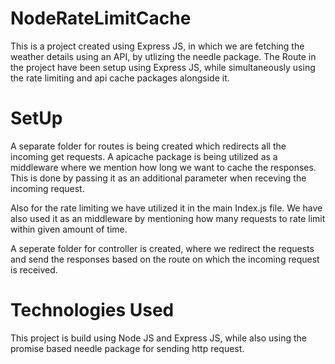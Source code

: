 # NodeRateLimitCache

This is a project created using Express JS, in which we are fetching the weather details using an API, by utlizing the needle package. The Route in the project have been setup using Express JS, while simultaneously using the rate limiting and api cache packages alongside it.

# SetUp
A separate folder for routes is being created which redirects all the incoming get requests. A apicache package is being
utilized as a middleware where we mention how long we want to cache the responses. This is done by passing it as an additional parameter when receving the incoming request.

Also for the rate limiting we have utilized it in the main Index.js file. We have also used it as an middleware by mentioning how many requests to rate limit within given amount of time.

A seperate folder for controller is created, where we redirect the requests and send the responses based on the route on which the incoming request is received.

# Technologies Used
This project is build using Node JS and Express JS, while also using the promise based needle package for sending http request.